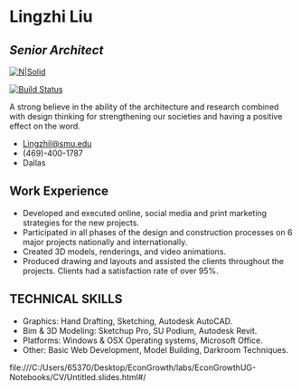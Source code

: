 # Lingzhi Liu
## _Senior  Architect_

[![N|Solid](https://cldup.com/dTxpPi9lDf.thumb.png)](https://nodesource.com/products/nsolid)

[![Build Status](https://travis-ci.org/joemccann/dillinger.svg?branch=master)](https://travis-ci.org/joemccann/dillinger)

A strong believe in the ability of the architecture and research combined with design thinking for strengthening our societies and having a positive effect on the word.


- Lingzhil@smu.edu
- (469)-400-1787
- Dallas

## Work Experience

- Developed and executed online, social media and print marketing strategies for the new projects.
- Participated in all phases of the design and construction processes on 6 major projects nationally and internationally.
- Created 3D models, renderings, and video animations.
- Produced drawing and layouts and assisted the clients throughout the projects. Clients had a satisfaction rate of over 95%.

## TECHNICAL SKILLS

- Graphics: Hand Drafting, Sketching, Autodesk AutoCAD.
- Bim & 3D Modeling: Sketchup Pro, SU Podium, Autodesk Revit.
- Platforms: Windows & OSX Operating systems, Microsoft Office.
- Other: Basic Web Development, Model Building, Darkroom Techniques. 

file:///C:/Users/65370/Desktop/EconGrowth/labs/EconGrowthUG-Notebooks/CV/Untitled.slides.html#/